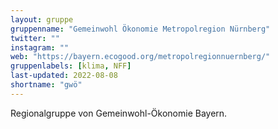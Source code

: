 ```yaml
---
layout: gruppe
gruppenname: "Gemeinwohl Ökonomie Metropolregion Nürnberg"
twitter: ""
instagram: ""
web: "https://bayern.ecogood.org/metropolregionnuernberg/"
gruppenlabels: [klima, NFF]
last-updated: 2022-08-08
shortname: "gwö"
---
```


Regionalgruppe von Gemeinwohl-Ökonomie Bayern.
